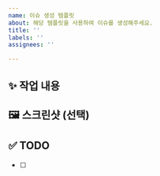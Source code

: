 ```yaml
---
name: 이슈 생성 템플릿
about: 해당 템플릿을 사용하여 이슈를 생성해주세요.
title: ''
labels: ''
assignees: ''

---
```


## ✨ 작업 내용

## 🖼️ 스크린샷 (선택)

## ✅ TODO
- [ ]
